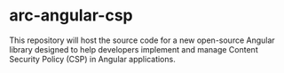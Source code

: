 # arc-angular-csp
This repository will host the source code for a new open-source Angular library designed to help developers implement and manage Content Security Policy (CSP) in Angular applications.
